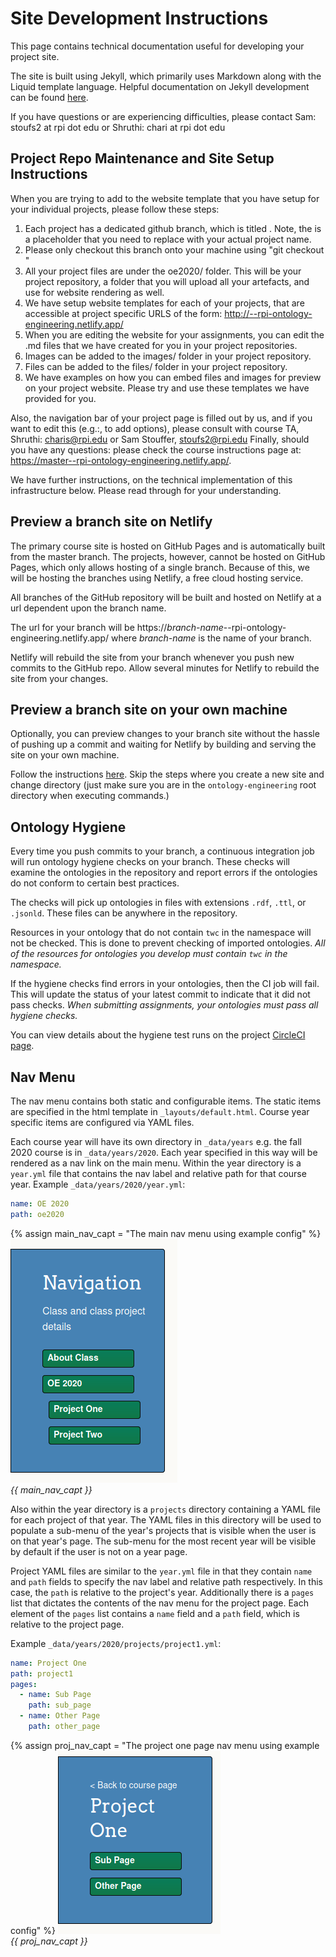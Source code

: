---
---

# Site Development Instructions

This page contains technical documentation useful for developing your project site.

The site is built using Jekyll, which primarily uses Markdown along with the Liquid template language.
Helpful documentation on Jekyll development can be found [here](https://jekyllrb.com).

If you have questions or are experiencing difficulties, please contact Sam:
stoufs2 at rpi dot edu or Shruthi: chari at rpi dot edu

## Project Repo Maintenance and Site Setup Instructions

When you are trying to add to the website template that you have setup for your individual projects, please follow these steps:

1. Each project has a dedicated github branch, which is titled . Note, the is a placeholder that you need to replace with your actual project name.
2. Please only checkout this branch onto your machine using "git checkout "
3. All your project files are under the oe2020/ folder. This will be your project repository, a folder that you will upload all your artefacts, and use for website rendering as well.
4. We have setup website templates for each of your projects, that are accessible at project specific URLS of the form: http://--rpi-ontology-engineering.netlify.app/
5. When you are editing the website for your assignments, you can edit the .md files that we have created for you in your project repositories.
6. Images can be added to the images/ folder in your project repository.
7. Files can be added to the files/ folder in your project repository.
8. We have examples on how you can embed files and images for preview on your project website. Please try and use these templates we have provided for you.

Also, the navigation bar of your project page is filled out by us, and if you want to edit this (e.g.:, to add options), please consult with course TA, Shruthi: charis@rpi.edu or Sam Stouffer, stoufs2@rpi.edu
Finally, should you have any questions: please check the course instructions page at: https://master--rpi-ontology-engineering.netlify.app/.

We have further instructions, on the technical implementation of this infrastructure below. Please read through for your understanding. 

## Preview a branch site on Netlify

The primary course site is hosted on GitHub Pages and is automatically built from the master branch.
The projects, however, cannot be hosted on GitHub Pages, which only allows hosting of a single branch.
Because of this, we will be hosting the branches using Netlify, a free cloud hosting service.

All branches of the GitHub repository will be built and hosted on Netlify at a url dependent upon the branch name.

The url for your branch will be https://*branch-name*--rpi-ontology-engineering.netlify.app/
where *branch-name* is the name of your branch.

Netlify will rebuild the site from your branch whenever you push new commits to the GitHub repo.
Allow several minutes for Netlify to rebuild the site from your changes.

## Preview a branch site on your own machine

Optionally, you can preview changes to your branch site without the hassle of pushing up a commit and waiting for Netlify
by building and serving the site on your own machine.

Follow the instructions [here](https://jekyllrb.com/docs/).
Skip the steps where you create a new site and change directory (just make sure you are in the `ontology-engineering` root directory when executing commands.)

## Ontology Hygiene

Every time you push commits to your branch, a continuous integration job will run ontology hygiene checks on your branch.
These checks will examine the ontologies in the repository and report errors if the ontologies do not conform to certain best practices.

The checks will pick up ontologies in files with extensions `.rdf`, `.ttl`, or `.jsonld`.
These files can be anywhere in the repository.

Resources in your ontology that do not contain `twc` in the namespace will not be checked.
This is done to prevent checking of imported ontologies.
*All of the resources for ontologies you develop must contain `twc` in the namespace.*

If the hygiene checks find errors in your ontologies, then the CI job will fail.
This will update the status of your latest commit to indicate that it did not pass checks.
*When submitting assignments, your ontologies must pass all hygiene checks.*

You can view details about the hygiene test runs on the project [CircleCI page](https://app.circleci.com/pipelines/github/tetherless-world/ontology-engineering).


## Nav Menu

The nav menu contains both static and configurable items.
The static items are specified in the html template in `_layouts/default.html`.
Course year specific items are configured via YAML files.

Each course year will have its own directory in `_data/years` e.g. the fall 2020 course is in `_data/years/2020`.
Each year specified in this way will be rendered as a nav link on the main menu.
Within the year directory is a `year.yml` file that contains the nav label and relative path for that course year.  Example `_data/years/2020/year.yml`:
```yaml
name: OE 2020
path: oe2020
```
{% assign main_nav_capt = "The main nav menu using example config" %}
![{{ main_nav_capt }}](main_nav_example.png)
<br>
*{{ main_nav_capt }}*

Also within the year directory is a `projects` directory containing a YAML file for each project of that year.
The YAML files in this directory will be used to populate a sub-menu of the year's projects that is visible when the user is on that year's page.
The sub-menu for the most recent year will be visible by default if the user is not on a year page.

Project YAML files are similar to the `year.yml` file in that they contain `name` and `path` fields to specify the nav label and relative path respectively.
In this case, the `path` is relative to the project's year.
Additionally there is a `pages` list that dictates the contents of the nav menu for the project page.
Each element of the `pages` list contains a `name` field and a `path` field, which is relative to the project page.

Example `_data/years/2020/projects/project1.yml`:
```yaml
name: Project One
path: project1
pages:
  - name: Sub Page
    path: sub_page
  - name: Other Page
    path: other_page
```

{% assign proj_nav_capt = "The project one page nav menu using example config" %}
![{{ proj_nav_capt }}](project_nav_example.png)
<br>
*{{ proj_nav_capt }}*
